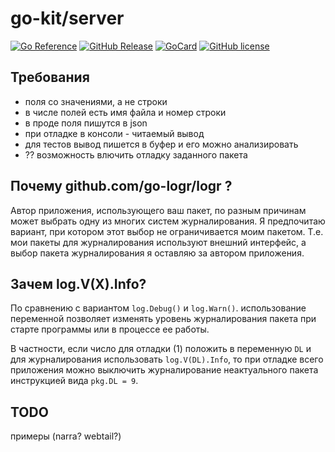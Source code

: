 # go-kit/server

[![Go Reference][ref1]][ref2]
 [![GitHub Release][gr1]][gr2]
 [![GoCard][gc1]][gc2]
 [![GitHub license][gl1]][gl2]

[ref1]: https://pkg.go.dev/badge/github.com/LeKovr/go-kit/server.svg
[ref2]: https://pkg.go.dev/github.com/LeKovr/go-kit/server
[gc1]: https://goreportcard.com/badge/github.com/LeKovr/go-kit/server
[gc2]: https://goreportcard.com/report/github.com/LeKovr/go-kit/server
[gr1]: https://img.shields.io/github/v/tag/Lekovr/go-kit?filter=server/*
[gr2]: https://github.com/LeKovr/go-kit/releases?q=server&expanded=true
[gl1]: https://img.shields.io/github/license/LeKovr/go-kit.svg
[gl2]: https://github.com/LeKovr/go-kit/blob/master/LICENSE

## Требования

* поля со значениями, а не строки
* в числе полей есть имя файла и номер строки
* в проде поля пишутся в json
* при отладке в консоли - читаемый вывод
* для тестов вывод пишется в буфер и его можно анализировать
* ?? возможность влючить отладку заданного пакета


## Почему github.com/go-logr/logr ?

Автор приложения, использующего ваш пакет, по разным причинам может выбрать одну из многих систем журналирования.
Я предпочитаю вариант, при котором этот выбор не ограничивается моим пакетом.
Т.е. мои пакеты для журналирования используют внешний интерфейс, а выбор пакета журналирования я оставляю за автором приложения.

## Зачем log.V(X).Info?

По сравнению с вариантом `log.Debug()` и `log.Warn()`. использование переменной позволяет изменять уровень журналирования пакета
при старте программы или в процессе ее работы.

В частности, если число для отладки (1) положить в переменную `DL` и для журналирования использовать `log.V(DL).Info`,
то при отладке всего приложения можно выключить журналирование неактуального пакета инструкцией вида `pkg.DL = 9`.

## TODO

примеры (narra? webtail?)
